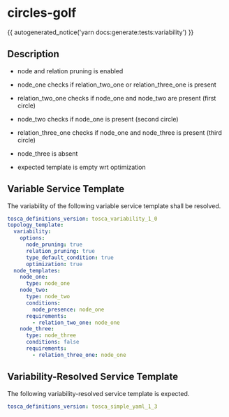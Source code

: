 # circles-golf

{{ autogenerated_notice('yarn docs:generate:tests:variability') }}

## Description

- node and relation pruning is enabled

- node_one checks if relation_two_one or relation_three_one is present 
- relation_two_one checks if node_one and node_two are present (first circle)
- node_two checks if node_one is present (second circle)
- relation_three_one checks if node_one and node_three is present (third circle)
- node_three is absent

- expected template is empty wrt optimization


## Variable Service Template

The variability of the following variable service template shall be resolved.

```yaml linenums="1"
tosca_definitions_version: tosca_variability_1_0
topology_template:
  variability:
    options:
      node_pruning: true
      relation_pruning: true
      type_default_condition: true
      optimization: true
  node_templates:
    node_one:
      type: node_one
    node_two:
      type: node_two
      conditions:
        node_presence: node_one
      requirements:
        - relation_two_one: node_one
    node_three:
      type: node_three
      conditions: false
      requirements:
        - relation_three_one: node_one
```



## Variability-Resolved Service Template

The following variability-resolved service template is expected.

```yaml linenums="1"
tosca_definitions_version: tosca_simple_yaml_1_3
```

